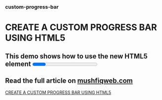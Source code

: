 ### custom-progress-bar
# CREATE A CUSTOM PROGRESS BAR USING HTML5
## This demo shows how to use the new HTML5 element <progress> to create animated progress bar.

## Read the full article on [mushfiqweb.com](https://www.mushfiqweb.com)
[CREATE A CUSTOM PROGRESS BAR USING HTML5](https://www.mushfiqweb.com/custom-progress-bar-using-html5)

